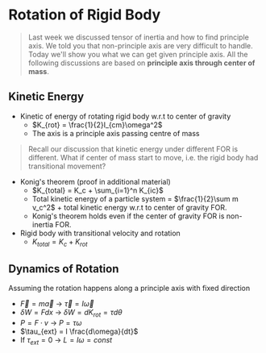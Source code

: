 # Rotation of Rigid Body
> Last week we discussed tensor of inertia and how to find principle axis. We told you that non-principle axis are very difficult to handle. Today we'll show you what we can get given principle axis. All the following discussions are based on **principle axis through center of mass**. 

## Kinetic Energy
- Kinetic of energy of rotating rigid body w.r.t to center of gravity
  - $K_{rot} = \frac{1}{2}I_{cm}\omega^2$
  - The axis is a principle axis passing centre of mass
> Recall our discussion that kinetic energy under different FOR is different. What if center of mass start to move, i.e. the rigid body had transitional movement?
- Konig's theorem (proof in additional material)
  - $K_{total} = K_c + \sum_{i=1}^n K_{ic}$
  - Total kinetic energy of a particle system = $\frac{1}{2}\sum m v_c^2$ + total kinetic energy w.r.t to center of gravity FOR. 
  - Konig's theorem holds even if the center of gravity FOR is non-inertia FOR. 
- Rigid body with transitional velocity and rotation 
  - $K_{total} = K_c + K_{rot}$

## Dynamics of Rotation
Assuming the rotation happens along a principle axis with fixed direction
- $\vec{F} = m\vec{a}$ -> $\vec{\tau} = I\vec{\omega}$
- $\delta W = F dx$ -> $\delta W = dK_{rot} = \tau d\theta$
- $P = F \cdot v$ -> $P = \tau \omega$
- $\tau_{ext} = I \frac{d\omega}{dt}$
- If $\tau_{ext} = 0$ -> $L = I\omega = const$